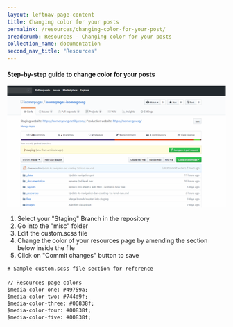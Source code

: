 ```yaml
---
layout: leftnav-page-content
title: Changing color for your posts
permalink: /resources/changing-color-for-your-post/
breadcrumb: Resources - Changing color for your posts
collection_name: documentation
second_nav_title: "Resources"
---
```

#### **Step-by-step guide to change color for your posts**
![How to change the colors for your resources page](/images/resources/changing-color-for-your-resources-page.gif)

1. Select your "Staging" Branch in the repository
2. Go into the "misc" folder
3. Edit the custom.scss file
4. Change the color of your resources page by amending the section below inside the file
5. Click on "Commit changes" button to save

```
# Sample custom.scss file section for reference

// Resources page colors
$media-color-one: #49759a;
$media-color-two: #744d9f;
$media-color-three: #00838f;
$media-color-four: #00838f;
$media-color-five: #00838f;
```
